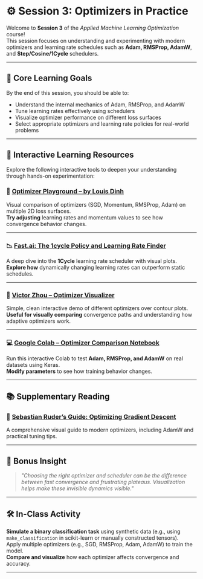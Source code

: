 # ⚙️ Session 3: Optimizers in Practice

Welcome to **Session 3** of the *Applied Machine Learning Optimization* course!  
This session focuses on understanding and experimenting with modern optimizers and learning rate schedules such as **Adam, RMSProp, AdamW**, and **Step/Cosine/1Cycle** schedulers.

---

## 📘 Core Learning Goals

By the end of this session, you should be able to:

- Understand the internal mechanics of Adam, RMSProp, and AdamW
- Tune learning rates effectively using schedulers
- Visualize optimizer performance on different loss surfaces
- Select appropriate optimizers and learning rate policies for real-world problems

---

## 🎯 Interactive Learning Resources

Explore the following interactive tools to deepen your understanding through hands-on experimentation:

### 🔁 [Optimizer Playground – by Louis Dinh](https://louisdinh.com/optimizer-playground/)
Visual comparison of optimizers (SGD, Momentum, RMSProp, Adam) on multiple 2D loss surfaces.  
**Try adjusting** learning rates and momentum values to see how convergence behavior changes.

---

### 📉 [Fast.ai: The 1cycle Policy and Learning Rate Finder](https://sgugger.github.io/the-1cycle-policy.html)
A deep dive into the **1Cycle** learning rate scheduler with visual plots.  
**Explore how** dynamically changing learning rates can outperform static schedules.

---

### 🧪 [Victor Zhou – Optimizer Visualizer](https://victorzhou.com/optimizer-visualizer/)
Simple, clean interactive demo of different optimizers over contour plots.  
**Useful for visually comparing** convergence paths and understanding how adaptive optimizers work.

---

### 💻 [Google Colab – Optimizer Comparison Notebook](https://colab.research.google.com/github/toelt-llc/ADL-Book-2nd-Ed/blob/master/docs/Optimizers/Optimizers_comparison.ipynb)
Run this interactive Colab to test **Adam, RMSProp, and AdamW** on real datasets using Keras.  
**Modify parameters** to see how training behavior changes.

---

## 📚 Supplementary Reading

### 📄 [Sebastian Ruder’s Guide: Optimizing Gradient Descent](https://www.ruder.io/optimizing-gradient-descent/)
A comprehensive visual guide to modern optimizers, including AdamW and practical tuning tips.

---

## 🧠 Bonus Insight

> *"Choosing the right optimizer and scheduler can be the difference between fast convergence and frustrating plateaus. Visualization helps make these invisible dynamics visible."*

---

## 🛠️ In-Class Activity

**Simulate a binary classification task** using synthetic data (e.g., using `make_classification` in scikit-learn or manually constructed tensors).  
Apply multiple optimizers (e.g., SGD, RMSProp, Adam, AdamW) to train the model.  
**Compare and visualize** how each optimizer affects convergence and accuracy.

---


